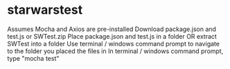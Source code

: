 # starwarstest

Assumes Mocha and Axios are pre-installed
Download package.json and test.js or SWTest.zip
Place package.json and test.js in a folder OR extract SWTest into a folder
Use terminal / windows command prompt to navigate to the folder you placed the files in
In terminal / windows command prompt, type "mocha test"
